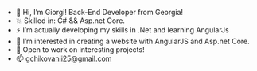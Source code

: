 - 👋 Hi, I’m Giorgi! Back-End Developer from Georgia!
- 💥 Skilled in: C# && Asp.net Core.
- ⚡ I’m actually developing my skills in .Net and learning AngularJs
- 👀 I’m interested in creating a website with AngularJS and Asp.net Core.
- 💯 Open to work on interesting projects!
- 📫 gchikovanii25@gmail.com

